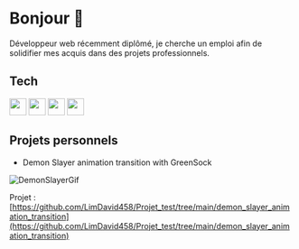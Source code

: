 # Bonjour 👋

Développeur web récemment diplômé, je cherche un emploi afin de solidifier mes acquis dans des projets professionnels.

<!--
**LimDavid458/LimDavid458** is a ✨ _special_ ✨ repository because its `README.md` (this file) appears on your GitHub profile.

Here are some ideas to get you started:

- 🔭 I’m currently working on ...
- 🌱 I’m currently learning ...
- 👯 I’m looking to collaborate on ...
- 🤔 I’m looking for help with ...
- 💬 Ask me about ...
- 📫 How to reach me: ...
- 😄 Pronouns: ...
- ⚡ Fun fact: ...
-->

## Tech

<p>
  <img width="30px" src="https://cdn.jsdelivr.net/gh/devicons/devicon/icons/html5/html5-original.svg" />
  <img width="30px" src="https://cdn.jsdelivr.net/gh/devicons/devicon/icons/css3/css3-original.svg" />
  <img width="30px" src="https://cdn.jsdelivr.net/gh/devicons/devicon/icons/javascript/javascript-original.svg" />        
  <img width="30px" src="https://cdn.jsdelivr.net/gh/devicons/devicon/icons/react/react-original.svg" />
</p>

## Projets personnels

* Demon Slayer animation transition with GreenSock
 
![DemonSlayerGif](https://user-images.githubusercontent.com/107931871/234905201-831261e6-d5be-4fbb-8c1c-d2aef153df82.gif)

Projet : [https://github.com/LimDavid458/Projet_test/tree/main/demon_slayer_animation_transition](https://github.com/LimDavid458/Projet_test/tree/main/demon_slayer_animation_transition)

          
